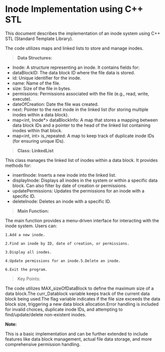 # Inode Implementation using C++ STL

This document describes the implementation of an inode system using C++ STL (Standard Template Library).

The code utilizes maps and linked lists to store and manage inodes.

> **Data Structures:**

- Inode: A structure representing an inode. It contains fields for:
- dataBlockID: The data block ID where the file data is stored.
- id: Unique identifier for the inode.
- name: Name of the file.
- size: Size of the file in bytes.
- permissions: Permissions associated with the file (e.g., read, write, execute).
- dateOfCreation: Date the file was created.
- next: Pointer to the next inode in the linked list (for storing multiple inodes within a data block).
- map<int, Inode*> dataBlockInfo: A map that stores a mapping between data block IDs and a pointer to the head of the linked list containing inodes within that block.
- map<int, int> is_repeated: A map to keep track of duplicate inode IDs (for ensuring unique IDs).

> **Class: LinkedList**

This class manages the linked list of inodes within a data block. It provides methods for:

- insertInode: Inserts a new inode into the linked list.
- displayInode: Displays all inodes in the system or within a specific data block. Can also filter by date of creation or permissions.
- updatePermissions: Updates the permissions for an inode with a specific ID.
- deleteInode: Deletes an inode with a specific ID.

> **Main Function:**

The main function provides a menu-driven interface for interacting with the inode system. Users can:

    1.Add a new inode.

    2.Find an inode by ID, date of creation, or permissions.

    3.Display all inodes.

    4.Update permissions for an inode.5.Delete an inode.

    6.Exit the program.

> Key Points:

The code utilizes MAX_sizeOfDataBlock to define the maximum size of a data block.The curr_Datablock variable keeps track of the current data block being used.The flag variable indicates if the file size exceeds the data block size, triggering a new data block allocation.Error handling is included for invalid choices, duplicate inode IDs, and attempting to find/update/delete non-existent inodes.

**Note:**

This is a basic implementation and can be further extended to include features like data block management, actual file data storage, and more comprehensive permission handling.
